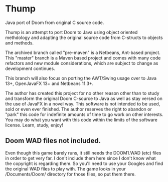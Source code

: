 # Thump
Java port of Doom from original C source code.

Thump is an attempt to port Doom to Java using object oriented methdology and adapting the original source code from C-structs to objects and methods.

The archived branch called "pre-maven" is a Netbeans, Ant-based project.  This "master" branch is a Maven based project and comes with many code refactors and new module considerations, which are subject to change as development continues.

This branch will also focus on porting the AWT/Swing usage over to Java 13+, OpenJavaFX 13+ and Netbeans 11.3+.

The author has created this project for no other reason other than to study and transform the original Doom C-source to Java as well as stay versed on the use of JavaFX in a novel way.  This software is not intended to be used, sold or even ever finished.  The author reserves the right to abandon or "park" this code for indefinite amounts of time to go work on other interests.  You may do what you want with this code within the limits of the software license.  Learn, study, enjoy!

## Doom WAD files not included.
Even though this game barely runs, it still needs the DOOM1.WAD (etc) files in order to get very far.  I don't include them here since I don't know what the copyright is regarding them.  So you'll need to use your Googles and find the original WAD files to play with.   The game looks in your <user>/Documents/Doom/ directory for those files, so put them there.
  
  
